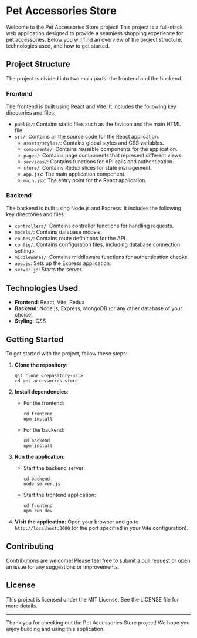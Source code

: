 # Pet Accessories Store

Welcome to the Pet Accessories Store project! This project is a full-stack web application designed to provide a seamless shopping experience for pet accessories. Below you will find an overview of the project structure, technologies used, and how to get started.

## Project Structure

The project is divided into two main parts: the frontend and the backend.

### Frontend

The frontend is built using React and Vite. It includes the following key directories and files:

- `public/`: Contains static files such as the favicon and the main HTML file.
- `src/`: Contains all the source code for the React application.
  - `assets/styles/`: Contains global styles and CSS variables.
  - `components/`: Contains reusable components for the application.
  - `pages/`: Contains page components that represent different views.
  - `services/`: Contains functions for API calls and authentication.
  - `store/`: Contains Redux slices for state management.
  - `App.jsx`: The main application component.
  - `main.jsx`: The entry point for the React application.

### Backend

The backend is built using Node.js and Express. It includes the following key directories and files:

- `controllers/`: Contains controller functions for handling requests.
- `models/`: Contains database models.
- `routes/`: Contains route definitions for the API.
- `config/`: Contains configuration files, including database connection settings.
- `middlewares/`: Contains middleware functions for authentication checks.
- `app.js`: Sets up the Express application.
- `server.js`: Starts the server.

## Technologies Used

- **Frontend**: React, Vite, Redux
- **Backend**: Node.js, Express, MongoDB (or any other database of your choice)
- **Styling**: CSS

## Getting Started

To get started with the project, follow these steps:

1. **Clone the repository**:
   ```
   git clone <repository-url>
   cd pet-accessories-store
   ```

2. **Install dependencies**:
   - For the frontend:
     ```
     cd frontend
     npm install
     ```
   - For the backend:
     ```
     cd backend
     npm install
     ```

3. **Run the application**:
   - Start the backend server:
     ```
     cd backend
     node server.js
     ```
   - Start the frontend application:
     ```
     cd frontend
     npm run dev
     ```

4. **Visit the application**: Open your browser and go to `http://localhost:3000` (or the port specified in your Vite configuration).

## Contributing

Contributions are welcome! Please feel free to submit a pull request or open an issue for any suggestions or improvements.

## License

This project is licensed under the MIT License. See the LICENSE file for more details.

---

Thank you for checking out the Pet Accessories Store project! We hope you enjoy building and using this application.